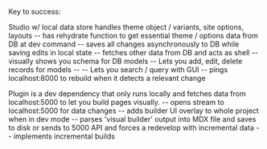 Key to success:

Studio w/ local data store handles theme object / variants, site options, layouts
-- has rehydrate function to get essential theme / options data from DB at dev command
-- saves all changes asynchronously to DB while saving edits in local state
-- fetches other data from DB and acts as shell
-- visually shows you schema for DB models
-- Lets you add, edit, delete records for models
-- -- Lets you search / query with GUI
-- pings localhost:8000 to rebuild when it detects a relevant change

Plugin is a dev dependency that only runs locally and fetches data from localhost:5000 to let you build
pages visually.
-- opens stream to localhost:5000 for data changes
-- adds builder UI overlay to whole project when in dev mode
-- parses 'visual builder' output into MDX file and saves to disk or sends to 5000 API and forces a redevelop with incremental data
-- implements incremental builds
